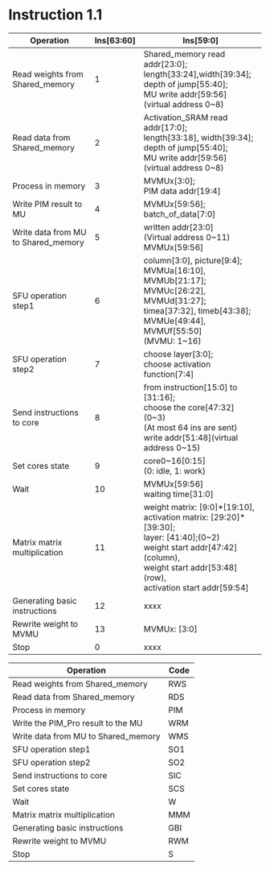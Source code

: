 # Instruction 1.1
<table>
    <thead>  
   		<tr><th>Operation</th>  
            <th>Ins[63:60]</th> 
            <th>Ins[59:0]</th></tr> 
    <thead>
    <tbody>
		<tr><td>Read weights from Shared_memory</td>  
            <td>1</td> 
            <td>Shared_memory read addr[23:0];<br>
                length[33:24],width[39:34];<br>
                depth of jump[55:40];<br>
                MU write addr[59:56]<br>
                (virtual address 0~8)
        <tr><td>Read data from Shared_memory</td>  
            <td>2</td> 
            <td>Activation_SRAM read addr[17:0];<br>
                length[33:18], width[39:34];<br>
                depth of jump[55:40];<br>
                MU write addr[59:56]<br>
                (virtual address 0~8)
        <tr><td>Process in memory</td>  
            <td>3</td> 
            <td>MVMUx[3:0];<br>
                PIM data addr[19:4]
        <tr><td>Write PIM result to MU</td>  
            <td>4</td> 
            <td>MVMUx[59:56];<br>
                batch_of_data[7:0]<br>
        <tr><td>Write data from MU to Shared_memory</td>  
            <td>5</td> 
            <td>written addr[23:0]<br>
                (Virtual address 0~11)<br>
                MVMUx[59:56]</td></tr>
        <tr><td>SFU operation step1</td>  
            <td>6</td> 
            <td>column[3:0], picture[9:4];<br>
                MVMUa[16:10], MVMUb[21:17];<br>
                MVMUc[26:22], MVMUd[31:27];<br>
                timea[37:32], timeb[43:38];<br>
                MVMUe[49:44], MVMUf[55:50]<br>
                (MVMU: 1~16)</td></tr>
        <tr><td>SFU operation step2</td>  
            <td>7</td> 
            <td>choose layer[3:0];<br>
                choose activation function[7:4]</td></tr>
        <tr><td>Send instructions to core</td>  
            <td>8</td> 
            <td>from instruction[15:0] to [31:16];<br>
                choose the core[47:32] (0~3)<br>
                (At most 64 ins are sent)<br>
                write addr[51:48](virtual address 0~15)
        <tr><td>Set cores state</td>  
            <td>9</td> 
            <td>core0~16[0:15]<br>
                (0: idle, 1: work)</td> </tr>
        <tr><td>Wait</td>  
            <td>10</td> 
            <td>MVMUx[59:56]<br>
                waiting time[31:0]</td>
        <tr><td>Matrix matrix multiplication</td>  
            <td>11</td> 
            <td>weight matrix: [9:0]*[19:10],<br>
                activation matrix: [29:20]*[39:30];<br>
                layer: [41:40];(0~2)<br>
                weight start addr[47:42](column),<br>
                weight start addr[53:48](row),<br>
                activation start addr[59:54]</td>
        <tr><td>Generating basic instructions</td>  
            <td>12</td> 
            <td>xxxx</td>
        <tr><td>Rewrite weight to MVMU</td>  
            <td>13</td> 
            <td>MVMUx: [3:0]</td></tr>
        <tr><td>Stop</td>  
            <td>0</td> 
            <td>xxxx</td></tr>
        </tbody>
    </table>

<table>
    <thead>  
   		<tr><th>Operation</th>  
            <th>Code</th> 
    <thead>
    <tbody>
		<tr><td>Read weights from Shared_memory</td>  
            <td>RWS</td> </tr>
        <tr><td>Read data from Shared_memory</td>  
            <td>RDS</td> </tr>
       	<tr><td>Process in memory</td>  
            <td>PIM</td> </tr>
        <tr><td>Write the PIM_Pro result to the MU</td>  
            <td>WRM</td> </tr>
        <tr><td>Write data from MU to Shared_memory</td>  
            <td>WMS</td> </tr>
        <tr><td>SFU operation step1</td>  
            <td>SO1</td> </tr>
        <tr><td>SFU operation step2</td>  
            <td>SO2</td> </tr>
        <tr><td>Send instructions to core</td>  
            <td>SIC</td> </tr>
        <tr><td>Set cores state</td>  
            <td>SCS</td> </tr>
        <tr><td>Wait</td>  
            <td>W</td>
        <tr><td>Matrix matrix multiplication</td>  
            <td>MMM</td>
        <tr><td>Generating basic instructions</td>  
            <td>GBI</td>
        <tr><td>Rewrite weight to MVMU</td>  
            <td>RWM</td>
        <tr><td>Stop</td>  
            <td>S</td> </tr>
        </tbody>
    </table>

